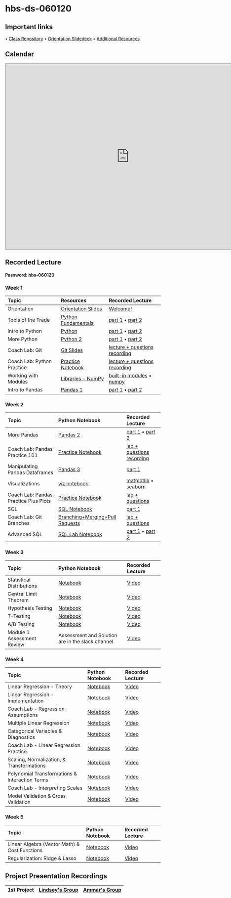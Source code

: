 # hbs-ds-060120

## Important links 
• [Class Repository](https://github.com/learn-co-students/hbs-ds-060120)
• [Orientation Slidedeck](https://docs.google.com/presentation/d/1QjhC3HuyRlrRw33T_lrGte18zUoUkHlbgkiDHGTjJDo/edit#slide=id.g8731ec46ef_0_733)
• [Additional Resources](https://drive.google.com/open?id=1qYxioNRi3tJmA-PrsdJZm16RDEnyk_fsLLETlCRsScU)

## Calendar
<iframe src="https://calendar.google.com/calendar/b/1/embed?height=600&amp;wkst=1&amp;bgcolor=%23ffffff&amp;ctz=America%2FNew_York&amp;src=ZmxhdGlyb25zY2hvb2wuY29tX3FrNWZrc21razJrMGhvZzl0Nm5rOTNmdHZvQGdyb3VwLmNhbGVuZGFyLmdvb2dsZS5jb20&amp;color=%23F09300&amp;mode=WEEK&amp;showCalendars=0" style="border:solid 1px #777" width="800" height="600" frameborder="0" scrolling="no"></iframe>

## Recorded Lecture
#### Password: hbs-060120
### Week 1
| Topic                                  | Resources                | Recorded Lecture                |
|:---|:---|:---|
| Orientation | [Orientation Slides](https://docs.google.com/presentation/d/1QjhC3HuyRlrRw33T_lrGte18zUoUkHlbgkiDHGTjJDo/edit?usp=sharing) | [Welcome!](https://wework.zoom.us/rec/share/2-txCJb98GhJYNLUwlP7XKgPI97Meaa81SRI_fENnhtXDh3ZJ_Ets32jMnysgUBn) |
| Tools of the Trade | [Python Fundamentals](https://github.com/learn-co-students/hbs-ds-060120/blob/master/day-1-python-1/python-fundamentals.ipynb) | [part 1](https://wework.zoom.us/rec/share/79xSL-z18HhJSdaT4VvCX6UiL4nfaaa8hykZqPcKyhs6lcwpQgcPhKzKDqk6pZJl) • [part 2](https://wework.zoom.com/rec/share/uuMyNO63rzhJQM-S9ELGcaMYQN39X6a80ClN_aBcndi5oXwRYcIpZS_PJIL4VFA) |
| Intro to Python| [Python](https://github.com/learn-co-students/hbs-ds-060120/tree/master/module-1/day-2-python-2) | [part 1](https://wework.zoom.com/rec/share/-M8oD6rC2WxJe4mKxkSPA_57Htriaaa8gCAc-_oEz0cIblccqOHVyV19qQNLqNil) • [part 2](https://wework.zoom.com/rec/share/5JZQH4v19zhIQ4X_6HjGePMtBprjaaa8gCgcr_IIxE9QvZWYOPOwHcQ7PNjCtcx1)
| More Python | [Python 2](https://github.com/learn-co-students/hbs-ds-060120/tree/master/module-1/day-3-python-3) | [part 1](https://wework.zoom.com/rec/share/4u0rI7zbzn9JR53o8lj5c6cmEpWiaaa82ndKqaALyRwO3kx6y7Whcoj2ADr-jSr9) • [part 2](https://wework.zoom.com/rec/share/1dFncIDv82lLfc_w80eBVpAFJt7AX6a8h3Ub-adYyUnw5ttLTXKC96dSzFluVF5_)|
| Coach Lab: Git | [Git Slides](https://github.com/learn-co-students/hbs-ds-060120/blob/master/module-1/day-3-python-3/Git%20Basics%20Coach%20Lab.pdf) | [lecture + questions recording](https://wework.zoom.com/rec/share/6NN4K-jg2jNLQJ2V61DzZ7UFL9nLeaa81HdPqKdenhzmqDjY8T-BowGP10-lc7EJ) |
| Coach Lab: Python Practice | [Practice Notebook](https://github.com/learn-co-students/hbs-ds-060120/tree/master/module-1/day-3-python-3/PythonPractice_CoachLab) | [lecture + questions recording](https://wework.zoom.com/rec/share/w_0qJb3J7mZIbqPpsRrjZukqTqHneaa8g3dN8qdZxUe75rI_ieQf5lVsE9RS1r2f?startTime=1591214609000) |
| Working with Modules | [Libraries - NumPy](https://github.com/learn-co-students/hbs-ds-060120/tree/master/module-1/day-4-libraries-numpy) | [built-in modules](https://wework.zoom.com/rec/share/6pNrBr6u-2ZIG5XV4XqGYog_T7u1X6a8hCQZ_PMNnhum_3pi3Pf9B4XEwpuFezag) • [numpy](https://wework.zoom.com/rec/share/35QoCujWyElLfbPUyRntR68GJNXDX6a80HIc_fpfz05PwHzYYBGznsmxL_5r-mvb) |
| Intro to Pandas | [Pandas 1](https://github.com/learn-co-students/hbs-ds-060120/tree/master/module-1/day-5-pandas-1) | [part 1](https://wework.zoom.com/rec/share/_vBuL_L_9D1OcNbj8k70eLJ-L6qmX6a8h3RK86EImXdEhtnjG6ExwFsJK-Dve-c) • [part 2](https://wework.zoom.com/rec/share/3uJYNr3u_VhJQp3J6lrfdII4IYLqX6a8g3dP-vBZzE7lQKy9gpVpEiunJbrkRRJz) |


### Week 2
| Topic                                  | Python Notebook                | Recorded Lecture                |
|:---|:---|:---|
| More Pandas | [Pandas 2](https://github.com/learn-co-students/hbs-ds-060120/tree/master/module-1/day-6-pandas-2) | [part 1](https://wework.zoom.com/rec/share/wv1FA6vMxmxIZ7fBzxHZALYlQ77veaa81nId-qZcmB6qwh8lZ08A1UNdIdBFj8ng) • [part 2](https://wework.zoom.com/rec/share/65ZnK-jZ8VJOTs-W7Vznf597RJ29T6a80CcW_PINmUZGF0su2D6RCDp6Qz8t_rdc) |
| Coach Lab: Pandas Practice 101 | [Practice Notebook](https://github.com/learn-co-students/hbs-ds-060120/tree/master/module-1/day-6-pandas-2/PandasPractice-CoachLab) | [lab + questions recording](https://wework.zoom.us/rec/share/z9duf56srm9LXYGOyHH7fKhxHaPseaa8gyYXq_oKn09-X8pQJW8HCye1JfGUQtIW) |
| Manipulating Pandas Dataframes | [Pandas 3](https://github.com/learn-co-students/hbs-ds-060120/tree/master/module-1/day-7-pandas-3) | [part 1](https://wework.zoom.com/rec/share/vsdzFZWrxEdLe4WOyUzWR556G4HUeaa8hCkb-PFezkYUyga3zMaYc4TvcJqqJAWs)
| Visualizations | [viz notebook](https://github.com/learn-co-students/hbs-ds-060120/tree/master/module-1/day-8-visualizations) | [matplotlib](https://wework.zoom.us/rec/share/1fd1PbLsx09IaJXA8Gfgc4ojJt7oeaa82nRP_6cIn5SzQBiKCdDwy1NyPKpf6lI) • [seaborn](https://wework.zoom.com/rec/share/9_EuFuvA53NOYJWQ70HgaPEzOLm4eaa80ycWrvMIz074iKhQfuCjDcl3VeSEWGaT) |
| Coach Lab: Pandas Practice Plus Plots | [Practice Notebook](https://github.com/learn-co-students/hbs-ds-060120/tree/master/module-1/day-8-visualizations/CoachLab) | [lab + questions](https://wework.zoom.com/rec/share/58FtI537_VNJH6PCzB_lQKMEEsPmX6a81Sgf_6VYnxlcHEsfgAz7e0Kx_rFXXA4V?startTime=1591820414000) |
| SQL | [SQL Notebook](https://github.com/learn-co-students/hbs-ds-060120/tree/master/module-1/day-9-sql-1) | [part 1](https://wework.zoom.us/rec/share/wuFyFu7g2EhOe8_1yE6HBv8cQo3lX6a8hHBM-ftYmKYHrxgoYV5jckx7Mgd6feQ) |
| Coach Lab: Git Branches | [Branching+Merging+Pull Requests](https://github.com/learn-co-students/hbs-ds-060120/tree/master/module-1/day-9-sql-1/git-branching-and-merging-coach-lab) | [lab + questions](https://wework.zoom.com/rec/share/-MFPCI2vzFxJQY3G9kb_er8fQ77raaa8hyQcr_MLmsEBXuW1DJdwh_zhf75mW-A) |
| Advanced SQL | [SQL Lab Notebook](https://github.com/learn-co-students/hbs-ds-060120/tree/master/module-1/day~10-sql-2) | [part 1](https://wework.zoom.us/rec/share/xJJRA7vR1F9JGZ3A1B3SWo8oR43leaa8hHNM-KYPy0qoA1AVTd0l7xgntVnjR-zI) • [part 2](https://wework.zoom.us/rec/share/zslNMfKv801IWJ3h-EyCZrIeENr6T6a8gylPq6dYmB2xhJVD-Tkm11rn2E3dSlB3) |

### Week 3
| Topic                                  | Python Notebook                | Recorded Lecture                |
|:---|:---|:---|
| Statistical Distributions | [Notebook](https://github.com/learn-co-students/hbs-ds-060120/tree/master/module-2/day-1-distributions) | [Video](https://wework.zoom.com/rec/share/xM8uEr_s51JJXIHV-QLQYLA5LI3deaa82yMa-PZbyUjcX5VUy7DLGJ5t-QlZOXdu) |
| Central Limit Theorem | [Notebook](https://github.com/learn-co-students/hbs-ds-060120/tree/master/module-2/day-1-CLT) | [Video](https://wework.zoom.com/rec/share/6sBoAbzLqGlJGrf2tEHdd4odD66mX6a80SNM8qIMmktXdJyNMs1dmoBCc1lhJq7f) | 
| Hypothesis Testing | [Notebook](https://github.com/learn-co-students/hbs-ds-060120/tree/main/module-2/day-2-hypothesis-testing) | [Video](https://wework.zoom.com/rec/share/4uxObKz8-GZLAbfA63ycZIEmP5bhT6a82yRIrPNczBnjOfqEzUipSdXGXNiLL0MU) |
| T-Testing | [Notebook](https://github.com/learn-co-students/hbs-ds-060120/tree/main/module-2/day-2-t-testing) | [Video](https://wework.zoom.com/rec/share/3dNONpry3GVLYKeTxmHQRvA7INT_eaa8hiZN8_dfmkvH9R_33LzP9O1P6m395bVg) |
| A/B Testing | [Notebook](https://github.com/learn-co-students/hbs-ds-060120/tree/main/module-2/day-3-ab-testing) | [Video](https://wework.zoom.com/rec/share/4ZJHHpPN5FNITKOVtETmCqwdPNu8aaa8hygY_fAOz0kMdtOEXuMt5QdROMg5TCTX) |
| Module 1 Assessment Review | Assessment and Solution are in the slack channel | [Video](https://wework.zoom.com/rec/share/vvFzLpbv0T9JYrPV6WOHc_8jQKLKeaa8hnAe-qVYnugrOt0GZ5SLZCi16WoZXfo?startTime=1592418754000) |

### Week 4
| Topic                                  | Python Notebook                | Recorded Lecture                |
|:---|:---|:---|
| Linear Regression - Theory| [Notebook](https://github.com/learn-co-students/hbs-ds-060120/tree/main/module-2/day-7-regression) | [Video](https://wework.zoom.com/rec/share/55Z-N_LA8WZOQrPOt0Xifap4Htz8aaa8hyEd-fYFnh0yZkDjC_oUlIVXcb47mqoi) |
| Linear Regression - Implementation| [Notebook](https://github.com/learn-co-students/hbs-ds-060120/tree/main/module-2/day-7-regression-evaluation) | [Video](https://wework.zoom.com/rec/share/55ZsBZT5zUJIHJHstWbhXJEtLIL7T6a8gyger_MEz07HtimlEPEHVNKK3cAxdZIV) |
| Coach Lab - Regression Assumptions | [Notebook](https://github.com/learn-co-students/hbs-ds-060120/blob/main/module-2/day-7-regression-evaluation/Assumption%20Checking.ipynb) | [Video](https://wework.zoom.com/rec/share/_c9UIq7d6zJLUJWT0m_5RbJwPb_9X6a8hnUX_PQIxEzSpkqxBW6dLh0SxB1_sdNk) |
| Multiple Linear Regression | [Notebook](https://github.com/learn-co-students/hbs-ds-060120/tree/main/module-2/day-8-multiple-regression) | [Video](https://wework.zoom.us/rec/share/ufJ0cuGhx2dISc_B2Rzac416LLvEaaa80yJN-PoKnR6j22hKVH07DVGtr34524Nn) |
| Categorical Variables & Diagnostics | [Notebook](https://github.com/learn-co-students/hbs-ds-060120/blob/main/module-2/day-8-multiple-regression-collinearity/multiple-regression-collinearity.ipynb) | [Video](https://wework.zoom.us/rec/share/z5Jqc7H-1zlJb6Ptx2fHeqEnLo3Ueaa803UZq_Ffzh49qgLGNp4l7sjjw62O8bYG) |
| Coach Lab - Linear Regression Practice | [Notebook](https://github.com/learn-co-students/hbs-ds-060120/tree/main/module-2/day-8-multiple-regression-collinearity/CoachLab) | [Video](https://wework.zoom.com/rec/share/6Zd2LaDC30pIHNaTuXDDQ_IaO6r-aaa80HdP_KUOmU1GEVscy01braIMTrlrFuCY?startTime=1593029083000) |
| Scaling, Normalization, & Transformations | [Notebook](https://github.com/learn-co-students/hbs-ds-060120/tree/main/module-2/day-9-standardization-normalization) | [Video](https://wework.zoom.us/rec/share/2Yt8D4PuyVhJbLed1xnAcIEhN6e7T6a80yhPqKAKnxuvv7bb1sGqqzYKGc08tMw1) |
| Polynomial Transformations & Interaction Terms | [Notebook](https://github.com/learn-co-students/hbs-ds-060120/tree/main/module-2/day-9-transformations)| [Video](https://wework.zoom.us/rec/share/6eh0F6Pq3U5LTZ3Q7UaFdZwYG6a8T6a80CdKrPYPxUganjNqbrYh9jdzQVTOxOXu) |
| Coach Lab - Interpreting Scales | [Notebook](https://github.com/learn-co-students/hbs-ds-060120/blob/main/module-2/day-9-transformations/feature_scaling_and_manipulation.ipynb) | [Video](https://wework.zoom.com/rec/share/_ud0IbLX10lOBaPB9EzWQ5UMLJvDaaa81ikWqPVczU8qDU2MqEBOcq3TGB3o1ULn)|
| Model Validation & Cross Validation | [Notebook](https://github.com/learn-co-students/hbs-ds-060120/tree/main/module-2/day-10-validation) | [Video](https://wework.zoom.us/rec/share/_shEf4HI1zhJRK-T023zQYUQPobfaaa8hycf_fBYnRkAh9UntNsBucS1e_OkRxBM) |

### Week 5
| Topic                                  | Python Notebook                | Recorded Lecture                |
|:---|:---|:---|
| Linear Algebra (Vector Math) & Cost Functions | [Notebook](https://github.com/learn-co-students/hbs-ds-060120/blob/main/module-3/day-1-regularization/linear-algebra.ipynb) | [Video](https://wework.zoom.com/rec/share/6uBXJPL9-2NJE4XVtVv7VYF4FYG6eaa81yYcqKAMmh4lUh-ru81J0hKSrVbYX6xK)|
| Regularization: Ridge & Lasso | [Notebook](https://github.com/learn-co-students/hbs-ds-060120/blob/main/module-3/day-1-regularization/regularization.ipynb) | [Video](https://wework.zoom.com/rec/share/vZJ5MOzLrVlIb6vj2UWBQ7QaPbXoaaa8gHQY_vUEyxwzvmDCdbH7cONf8-jg9lvB) |

## Project Presentation Recordings
| 1st Project | [Lindsey's Group](https://wework.zoom.com/rec/share/_uB6fr233DNOT6vj9Uznce0oWaD-X6a8h3Qa_Ppf5SeBMAgZRtZ8bvq8Sq80gg) | [Ammar's Group](https://wework.zoom.com/rec/share/xtNecYj_9CBLSK_0-l7mWIdxHd33T6a81yMfrPIFmhqmXGzYs4FCVTQLB2A0pUJF) |
|:---|:---|:---|
